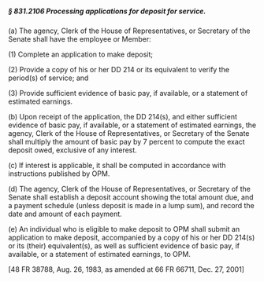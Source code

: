##### § 831.2106 Processing applications for deposit for service. #####

(a) The agency, Clerk of the House of Representatives, or Secretary of the Senate shall have the employee or Member:

(1) Complete an application to make deposit;

(2) Provide a copy of his or her DD 214 or its equivalent to verify the period(s) of service; and

(3) Provide sufficient evidence of basic pay, if available, or a statement of estimated earnings.

(b) Upon receipt of the application, the DD 214(s), and either sufficient evidence of basic pay, if available, or a statement of estimated earnings, the agency, Clerk of the House of Representatives, or Secretary of the Senate shall multiply the amount of basic pay by 7 percent to compute the exact deposit owed, exclusive of any interest.

(c) If interest is applicable, it shall be computed in accordance with instructions published by OPM.

(d) The agency, Clerk of the House of Representatives, or Secretary of the Senate shall establish a deposit account showing the total amount due, and a payment schedule (unless deposit is made in a lump sum), and record the date and amount of each payment.

(e) An individual who is eligible to make deposit to OPM shall submit an application to make deposit, accompanied by a copy of his or her DD 214(s) or its (their) equivalent(s), as well as sufficient evidence of basic pay, if available, or a statement of estimated earnings, to OPM.

[48 FR 38788, Aug. 26, 1983, as amended at 66 FR 66711, Dec. 27, 2001]